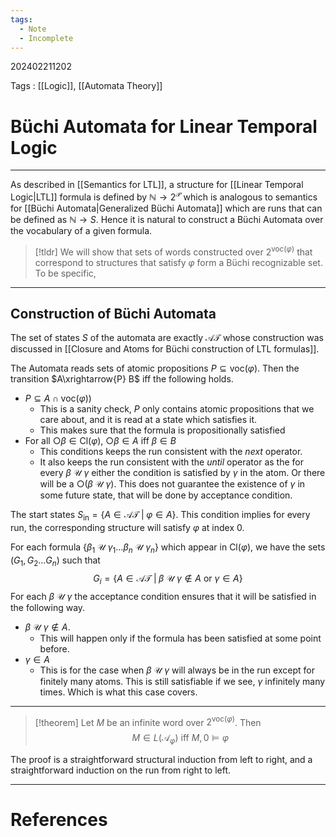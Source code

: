 ```yaml
---
tags:
  - Note
  - Incomplete
---
```

202402211202

Tags : [[Logic]], [[Automata Theory]]
# Büchi Automata for Linear Temporal Logic
---
As described in [[Semantics for LTL]], a structure for [[Linear Temporal Logic|LTL]] formula is defined by $\mathbb{N}\to 2^\mathcal P$ which is analogous to semantics for [[Büchi Automata|Generalized Büchi Automata]] which are runs that can be defined as $\mathbb{N}\to S$. 
Hence it is natural to construct a Büchi Automata over the vocabulary of a given formula. 

>[!tldr]
>We will show that sets of words constructed over $2^{\text{voc}(\varphi)}$ that correspond to structures that satisfy $\varphi$ form a Büchi recognizable set. 
>To be specific, 

---
## Construction of Büchi Automata

The set of states $S$ of the automata are exactly $\mathcal {AT}$ whose construction was discussed in [[Closure and Atoms for Büchi construction of LTL formulas]].

The Automata reads sets of atomic propositions $P\subseteq \text{voc}(\varphi)$. Then the transition $A\xrightarrow{P} B$ iff the following holds.
- $P\subseteq A\cap \text{voc}(\varphi))$
	- This is a sanity check, $P$ only contains atomic propositions that we care about, and it is read at a state which satisfies it.
	- This makes sure that the formula is propositionally satisfied
- For all $\bigcirc \beta\in \text{Cl}(\varphi)$, $\bigcirc\beta \in A$ iff $\beta \in B$
	- This conditions keeps the run consistent with the *next* operator.
	- It also keeps the run consistent with the *until* operator as the for every $\beta\ \mathcal U\ \gamma$ either the condition is satisfied by $\gamma$ in the atom. Or there will be a $\bigcirc(\beta\ \mathcal U\ \gamma)$. This does not guarantee the existence of $\gamma$ in some future state, that will be done by acceptance condition.

The start states $S_{\text{in}}= \{ A \in \mathcal {AT}\;|\;\varphi\in A \}$. This condition implies for every run, the corresponding structure will satisfy $\varphi$ at index $0$.

For each formula $\{ \beta_{1}\ \mathcal U\ \gamma_{1}\dots \beta_{n}\ \mathcal U\ \gamma_n\}$ which appear in $\text{Cl}(\varphi)$, we have the sets $(G_{1},G_{2}\dots G_{n})$ such that 
$$
G_{i} = \{ A\in \mathcal{AT}\;|\; \beta\ \mathcal U\ \gamma \not\in A \text{ or } \gamma\in A\}
$$
For each $\beta\ \mathcal U\ \gamma$ the acceptance condition ensures that it will be satisfied in the following way.
- $\beta \ \mathcal U\ \gamma\not\in A$.
	- This will happen only if the formula has been satisfied at some point before.
- $\gamma\in A$ 
	- This is for the case when $\beta \ \mathcal U\ \gamma$ will always be in the run except for finitely many atoms. This is still satisfiable if we see, $\gamma$ infinitely many times. Which is what this case covers.

---
>[!theorem]
>Let $M$ be an infinite word over $2^{\text{voc}(\varphi)}$. Then
>$$
>M\in L(\mathcal A_{\varphi}) \text{ iff } M,0 \models\varphi
>$$

The proof is a straightforward structural induction from left to right, and a straightforward induction on the run from right to left.

---
# References
